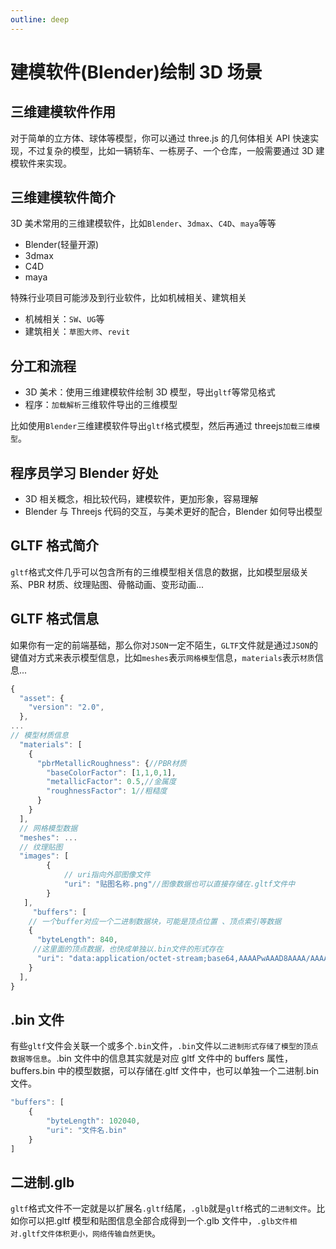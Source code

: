 ```yaml
---
outline: deep
---
```


# 建模软件(Blender)绘制 3D 场景

## 三维建模软件作用

对于简单的立方体、球体等模型，你可以通过 three.js 的几何体相关 API 快速实现，不过复杂的模型，比如一辆轿车、一栋房子、一个仓库，一般需要通过 3D 建模软件来实现。

## 三维建模软件简介

3D 美术常用的三维建模软件，比如`Blender`、`3dmax`、`C4D`、`maya`等等

- Blender(轻量开源)
- 3dmax
- C4D
- maya

特殊行业项目可能涉及到行业软件，比如机械相关、建筑相关

- 机械相关：`SW`、`UG`等
- 建筑相关：`草图大师`、`revit`

## 分工和流程

- 3D 美术：使用三维建模软件绘制 3D 模型，导出`gltf`等常见格式
- 程序：`加载解析`三维软件导出的三维模型

比如使用`Blender`三维建模软件导出`gltf`格式模型，然后再通过 threejs`加载三维模型`。

## 程序员学习 Blender 好处

- 3D 相关概念，相比较代码，建模软件，更加形象，容易理解
- Blender 与 Threejs 代码的交互，与美术更好的配合，Blender 如何导出模型

## GLTF 格式简介

`gltf`格式文件几乎可以包含所有的三维模型相关信息的数据，比如模型层级关系、PBR 材质、纹理贴图、骨骼动画、变形动画...

## GLTF 格式信息

如果你有一定的前端基础，那么你对`JSON`一定不陌生，`GLTF`文件就是通过`JSON`的键值对方式来表示模型信息，比如`meshes`表示`网格模型`信息，`materials`表示`材质`信息...

```js
{
  "asset": {
    "version": "2.0",
  },
...
// 模型材质信息
  "materials": [
    {
      "pbrMetallicRoughness": {//PBR材质
        "baseColorFactor": [1,1,0,1],
        "metallicFactor": 0.5,//金属度
        "roughnessFactor": 1//粗糙度
      }
    }
  ],
  // 网格模型数据
  "meshes": ...
  // 纹理贴图
  "images": [
        {
            // uri指向外部图像文件
            "uri": "贴图名称.png"//图像数据也可以直接存储在.gltf文件中
        }
   ],
     "buffers": [
    // 一个buffer对应一个二进制数据块，可能是顶点位置 、顶点索引等数据
    {
      "byteLength": 840,
     //这里面的顶点数据，也快成单独以.bin文件的形式存在
      "uri": "data:application/octet-stream;base64,AAAAPwAAAD8AAAA/AAAAPwAAAD8AAAC/.......
    }
  ],
}
```

## .bin 文件

有些`gltf`文件会关联一个或多个`.bin`文件，`.bin`文件以`二进制形式存储了模型的顶点数据等信息`。.bin 文件中的信息其实就是对应 gltf 文件中的 buffers 属性，buffers.bin 中的模型数据，可以存储在.gltf 文件中，也可以单独一个二进制.bin 文件。

```js
"buffers": [
    {
        "byteLength": 102040,
        "uri": "文件名.bin"
    }
]
```

## 二进制.glb

`gltf`格式文件不一定就是以扩展名`.gltf`结尾，`.glb`就是`gltf`格式的`二进制文件`。比如你可以把.gltf 模型和贴图信息全部合成得到一个.glb 文件中，`.glb文件相对.gltf文件体积更小，网络传输自然更快`。
